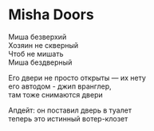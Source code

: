# Misha Doors

Миша безверхий  
Хозяин не скверный  
Чтоб не мишать  
Миша бездверный

Его двери не просто открыты — их нету  
его автодом - джип вранглер,  
там тоже снимаются двери

Апдейт: он поставил дверь в туалет  
теперь это истинный вотер-клозет
